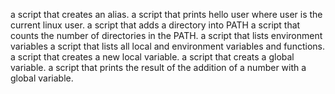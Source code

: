 a script that creates an alias.
a script that prints hello user where user is the current linux user.
 a script that adds a directory into PATH
a script that counts the number of directories in the PATH.
a script that lists environment variables
a script that lists all local and environment variables and functions.
a script that creates a new local variable.
a script that creats a global variable.
a script that prints the result of the addition of a number with a global variable.
